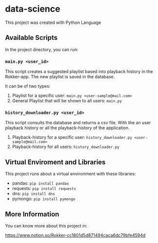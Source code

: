 # data-science


This project was created with Python Language

## Available Scripts

In the project directory, you can run:

### `main.py <user_id>`
This script creates a suggested playlist based into playback history in the Rokker-app.
The new playlist is saved in the database.

It can be of two types:

1. Playlist for a specific user:  `main.py <user-sample@mail.com>`
2. General Playlist that will be shown to all users: `main.py`

### `history_downloader.py <user_id>`
This script consults the database and returns a csv file.
With the an user playback history or all the playback-history of the application.

1. Playback-history for a specific user:  `history_downloader.py <user-sample@mail.com>`
2. Playback-history for all users: `history_downloader.py`

## Virtual Enviroment and Libraries

This project runs about a virtual environment with these libraries:

 - pandas: `pip install pandas`
 - requests: `pip install requests`
 - dns: `pip install dns`
 - pymongo: `pip install pymongo`

## More Information
You can know more about this project in:

https://www.notion.so/Rokker-cc1801d5d871494caca6dc79bfe4594d
